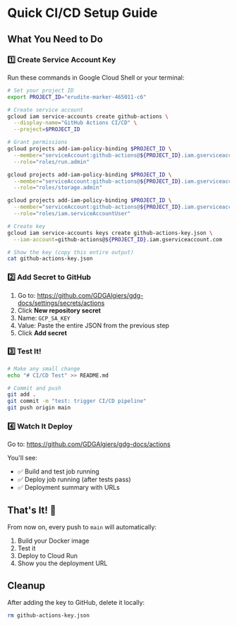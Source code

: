 # Quick CI/CD Setup Guide

## What You Need to Do

### 1️⃣ Create Service Account Key

Run these commands in Google Cloud Shell or your terminal:

```bash
# Set your project ID
export PROJECT_ID="erudite-marker-465011-c6"

# Create service account
gcloud iam service-accounts create github-actions \
  --display-name="GitHub Actions CI/CD" \
  --project=$PROJECT_ID

# Grant permissions
gcloud projects add-iam-policy-binding $PROJECT_ID \
  --member="serviceAccount:github-actions@${PROJECT_ID}.iam.gserviceaccount.com" \
  --role="roles/run.admin"

gcloud projects add-iam-policy-binding $PROJECT_ID \
  --member="serviceAccount:github-actions@${PROJECT_ID}.iam.gserviceaccount.com" \
  --role="roles/storage.admin"

gcloud projects add-iam-policy-binding $PROJECT_ID \
  --member="serviceAccount:github-actions@${PROJECT_ID}.iam.gserviceaccount.com" \
  --role="roles/iam.serviceAccountUser"

# Create key
gcloud iam service-accounts keys create github-actions-key.json \
  --iam-account=github-actions@${PROJECT_ID}.iam.gserviceaccount.com

# Show the key (copy this entire output)
cat github-actions-key.json
```

### 2️⃣ Add Secret to GitHub

1. Go to: https://github.com/GDGAlgiers/gdg-docs/settings/secrets/actions
2. Click **New repository secret**
3. Name: `GCP_SA_KEY`
4. Value: Paste the entire JSON from the previous step
5. Click **Add secret**

### 3️⃣ Test It!

```bash
# Make any small change
echo "# CI/CD Test" >> README.md

# Commit and push
git add .
git commit -m "test: trigger CI/CD pipeline"
git push origin main
```

### 4️⃣ Watch It Deploy

Go to: https://github.com/GDGAlgiers/gdg-docs/actions

You'll see:
- ✅ Build and test job running
- ✅ Deploy job running (after tests pass)
- ✅ Deployment summary with URLs

## That's It! 🎉

From now on, every push to `main` will automatically:
1. Build your Docker image
2. Test it
3. Deploy to Cloud Run
4. Show you the deployment URL

## Cleanup

After adding the key to GitHub, delete it locally:
```bash
rm github-actions-key.json
```
